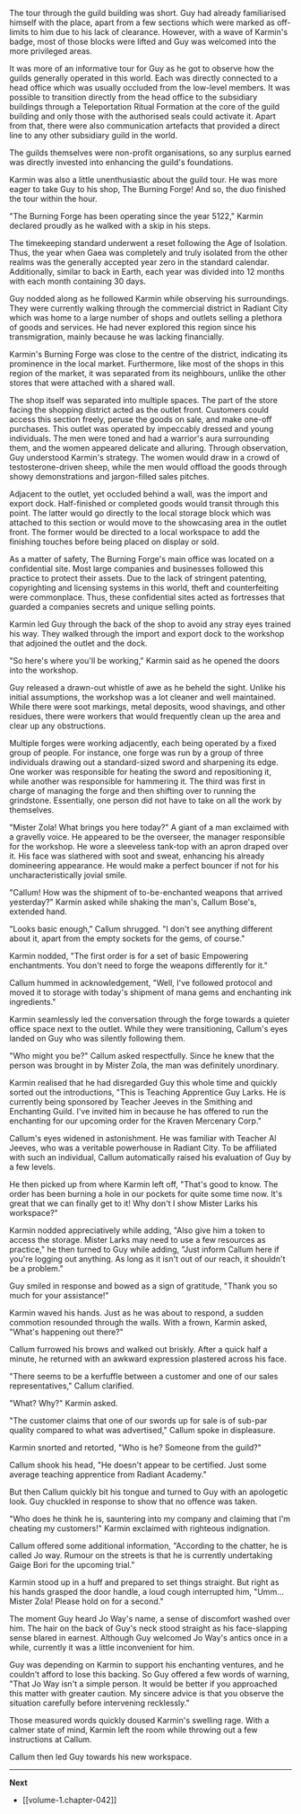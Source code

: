
The tour through the guild building was short. Guy had already familiarised himself with the place, apart from a few sections which were marked as off-limits to him due to his lack of clearance. However, with a wave of Karmin's badge, most of those blocks were lifted and Guy was welcomed into the more privileged areas.

It was more of an informative tour for Guy as he got to observe how the guilds generally operated in this world. Each was directly connected to a head office which was usually occluded from the low-level members. It was possible to transition directly from the head office to the subsidiary buildings through a Teleportation Ritual Formation at the core of the guild building and only those with the authorised seals could activate it. Apart from that, there were also communication artefacts that provided a direct line to any other subsidiary guild in the world.

The guilds themselves were non-profit organisations, so any surplus earned was directly invested into enhancing the guild's foundations.

Karmin was also a little unenthusiastic about the guild tour. He was more eager to take Guy to his shop, The Burning Forge! And so, the duo finished the tour within the hour.

"The Burning Forge has been operating since the year 5122," Karmin declared proudly as he walked with a skip in his steps.

The timekeeping standard underwent a reset following the Age of Isolation. Thus, the year when Gaea was completely and truly isolated from the other realms was the generally accepted year zero in the standard calendar. Additionally, similar to back in Earth, each year was divided into 12 months with each month containing 30 days.

Guy nodded along as he followed Karmin while observing his surroundings. They were currently walking through the commercial district in Radiant City which was home to a large number of shops and outlets selling a plethora of goods and services. He had never explored this region since his transmigration, mainly because he was lacking financially.

Karmin's Burning Forge was close to the centre of the district, indicating its prominence in the local market. Furthermore, like most of the shops in this region of the market, it was separated from its neighbours, unlike the other stores that were attached with a shared wall.

The shop itself was separated into multiple spaces. The part of the store facing the shopping district acted as the outlet front. Customers could access this section freely, peruse the goods on sale, and make one-off purchases. This outlet was operated by impeccably dressed and young individuals. The men were toned and had a warrior's aura surrounding them, and the women appeared delicate and alluring. Through observation, Guy understood Karmin's strategy. The women would draw in a crowd of testosterone-driven sheep, while the men would offload the goods through showy demonstrations and jargon-filled sales pitches. 

Adjacent to the outlet, yet occluded behind a wall, was the import and export dock. Half-finished or completed goods would transit through this point. The latter would go directly to the local storage block which was attached to this section or would move to the showcasing area in the outlet front. The former would be directed to a local workspace to add the finishing touches before being placed on display or sold.

As a matter of safety, The Burning Forge's main office was located on a confidential site. Most large companies and businesses followed this practice to protect their assets. Due to the lack of stringent patenting, copyrighting and licensing systems in this world, theft and counterfeiting were commonplace. Thus, these confidential sites acted as fortresses that guarded a companies secrets and unique selling points.

Karmin led Guy through the back of the shop to avoid any stray eyes trained his way. They walked through the import and export dock to the workshop that adjoined the outlet and the dock.

"So here's where you'll be working," Karmin said as he opened the doors into the workshop.

Guy released a drawn-out whistle of awe as he beheld the sight. Unlike his initial assumptions, the workshop was a lot cleaner and well maintained. While there were soot markings, metal deposits, wood shavings, and other residues, there were workers that would frequently clean up the area and clear up any obstructions.

Multiple forges were working adjacently, each being operated by a fixed group of people. For instance, one forge was run by a group of three individuals drawing out a standard-sized sword and sharpening its edge. One worker was responsible for heating the sword and repositioning it, while another was responsible for hammering it. The third was first in charge of managing the forge and then shifting over to running the grindstone. Essentially, one person did not have to take on all the work by themselves.

"Mister Zola! What brings you here today?" A giant of a man exclaimed with a gravelly voice. He appeared to be the overseer, the manager responsible for the workshop. He wore a sleeveless tank-top with an apron draped over it. His face was slathered with soot and sweat, enhancing his already domineering appearance. He would make a perfect bouncer if not for his uncharacteristically jovial smile.

"Callum! How was the shipment of to-be-enchanted weapons that arrived yesterday?" Karmin asked while shaking the man's, Callum Bose's, extended hand.

"Looks basic enough," Callum shrugged. "I don't see anything different about it, apart from the empty sockets for the gems, of course."

Karmin nodded, "The first order is for a set of basic Empowering enchantments. You don't need to forge the weapons differently for it."

Callum hummed in acknowledgement, "Well, I've followed protocol and moved it to storage with today's shipment of mana gems and enchanting ink ingredients."

Karmin seamlessly led the conversation through the forge towards a quieter office space next to the outlet. While they were transitioning, Callum's eyes landed on Guy who was silently following them.

"Who might you be?" Callum asked respectfully. Since he knew that the person was brought in by Mister Zola, the man was definitely unordinary.

Karmin realised that he had disregarded Guy this whole time and quickly sorted out the introductions, "This is Teaching Apprentice Guy Larks. He is currently being sponsored by Teacher Jeeves in the Smithing and Enchanting Guild. I've invited him in because he has offered to run the enchanting for our upcoming order for the Kraven Mercenary Corp."

Callum's eyes widened in astonishment. He was familiar with Teacher Al Jeeves, who was a veritable powerhouse in Radiant City. To be affiliated with such an individual, Callum automatically raised his evaluation of Guy by a few levels.

He then picked up from where Karmin left off, "That's good to know. The order has been burning a hole in our pockets for quite some time now. It's great that we can finally get to it! Why don't I show Mister Larks his workspace?"

Karmin nodded appreciatively while adding, "Also give him a token to access the storage. Mister Larks may need to use a few resources as practice," he then turned to Guy while adding, "Just inform Callum here if you're logging out anything. As long as it isn't out of our reach, it shouldn't be a problem."

Guy smiled in response and bowed as a sign of gratitude, "Thank you so much for your assistance!"

Karmin waved his hands. Just as he was about to respond, a sudden commotion resounded through the walls. With a frown, Karmin asked, "What's happening out there?"

Callum furrowed his brows and walked out briskly. After a quick half a minute, he returned with an awkward expression plastered across his face.

"There seems to be a kerfuffle between a customer and one of our sales representatives," Callum clarified.

"What? Why?" Karmin asked.

"The customer claims that one of our swords up for sale is of sub-par quality compared to what was advertised," Callum spoke in displeasure.

Karmin snorted and retorted, "Who is he? Someone from the guild?"

Callum shook his head, "He doesn't appear to be certified. Just some average teaching apprentice from Radiant Academy."

But then Callum quickly bit his tongue and turned to Guy with an apologetic look. Guy chuckled in response to show that no offence was taken.

"Who does he think he is, sauntering into my company and claiming that I'm cheating my customers!" Karmin exclaimed with righteous indignation.

Callum offered some additional information, "According to the chatter, he is called Jo way. Rumour on the streets is that he is currently undertaking Gaige Bori for the upcoming trial."

Karmin stood up in a huff and prepared to set things straight. But right as his hands grasped the door handle, a loud cough interrupted him, "Umm... Mister Zola! Please hold on for a second."

The moment Guy heard Jo Way's name, a sense of discomfort washed over him. The hair on the back of Guy's neck stood straight as his face-slapping sense blared in earnest. Although Guy welcomed Jo Way's antics once in a while, currently it was a little inconvenient for him.

Guy was depending on Karmin to support his enchanting ventures, and he couldn't afford to lose this backing. So Guy offered a few words of warning, "That Jo Way isn't a simple person. It would be better if you approached this matter with greater caution. My sincere advice is that you observe the situation carefully before intervening recklessly."

Those measured words quickly doused Karmin's swelling rage. With a calmer state of mind, Karmin left the room while throwing out a few instructions at Callum.

Callum then led Guy towards his new workspace.

____

**Next**
* [[volume-1.chapter-042]]